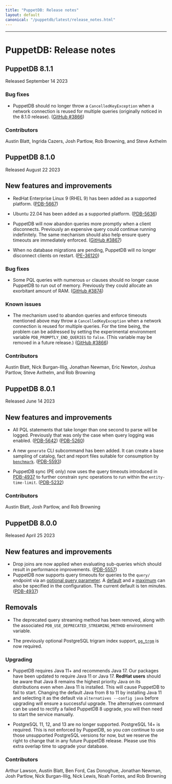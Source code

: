 ```yaml
---
title: "PuppetDB: Release notes"
layout: default
canonical: "/puppetdb/latest/release_notes.html"
---
```


[benchmark]: ./load_testing_tool.markdown
[query-timeout-parameter]: ./api/query/v4/overview.markdown#url-parameters

---

# PuppetDB: Release notes

## PuppetDB 8.1.1

Released September 14 2023

### Bug fixes

* PuppetDB should no longer throw a `CancelledKeyException` when a
  network connection is reused for multiple queries (originally
  noticed in the 8.1.0 release).
  ([GitHub #3866](https://github.com/puppetlabs/puppetdb/issues/3866))

### Contributors

Austin Blatt, Ingrida Cazers, Josh Partlow, Rob Browning, and
Steve Axthelm

## PuppetDB 8.1.0

Released August 22 2023

## New features and improvements

* RedHat Enterprise Linux 9 (RHEL 9) has been added as a supported
  platform.
  ([PDB-5667](https://perforce.atlassian.net/browse/PDB-5667))

* Ubuntu 22.04 has been added as a supported platform.
  ([PDB-5636](https://perforce.atlassian.net/browse/PDB-5636))

* PuppetDB will now abandon queries more promptly when a client
  disconnects.  Previously an expensive query could continue running
  indefinitely.  The same mechanism should also help ensure query
  timeouts are immediately enforced.
  ([GitHub #3867](https://github.com/puppetlabs/puppetdb/issues/3867))

* When no database migrations are pending, PuppetDB will no longer
  disconnect clients on restart.
  ([PE-36120](https://perforce.atlassian.net/browse/PE-36120))

### Bug fixes

* Some PQL queries with numerous `or` clauses should no longer cause
  PuppetDB to run out of memory.  Previously they could allocate an
  exorbitant amount of RAM.
  ([GitHub #3874](https://github.com/puppetlabs/puppetdb/issues/3874))

### Known issues

* The mechanism used to abandon queries and enforce timeouts mentioned
  above may throw a `CancelledKeyException` when a network connection
  is reused for multiple queries.  For the time being, the problem can
  be addressed by setting the experimental environment variable
  `PDB_PROMPTLY_END_QUERIES` to `false`.  (This variable may be
  removed in a future release.)
  ([GitHub #3866](https://github.com/puppetlabs/puppetdb/issues/3866))

### Contributors

Austin Blatt, Nick Burgan-Illig, Jonathan Newman, Eric Newton, Joshua
Partlow, Steve Axthelm, and Rob Browning

## PuppetDB 8.0.1

Released June 14 2023

## New features and improvements

* All PQL statements that take longer than one second to parse will be
  logged.  Previously that was only the case when query logging was
  enabled.
  ([PDB-5642](https://tickets.puppetlabs.com/browse/PDB-5642))
  ([PDB-5260](https://tickets.puppetlabs.com/browse/PDB-5260))

* A new `generate` CLI subcommand has been added.  It can create a
  base sampling of catalog, fact and report files suitable for
  consumption by [`benchmark`][benchmark].
  ([PDB-5593](https://tickets.puppetlabs.com/browse/PDB-5593))

* PuppetDB sync (PE only) now uses the query timeouts introduced in
  [PDB-4937](https://tickets.puppetlabs.com/browse/PDB-4937) to
  further constrain sync operations to run within the
  `entity-time-limit`.
  ([PDB-5232](https://tickets.puppetlabs.com/browse/PDB-5232))

### Contributors

Austin Blatt, Josh Partlow, and Rob Browning

## PuppetDB 8.0.0

Released April 25 2023

## New features and improvements

* Drop joins are now applied when evaluating sub-queries which should result in
  performance improvements.
  ([PDB-5557](https://tickets.puppetlabs.com/browse/PDB-5557))
* PuppetDB now supports query timeouts for queries to the `query/` endpoint via
  an [optional query parameter][query-timeout-parameter]. A
  [default](./configure.markdown#query-timeout-default) and a
  [maximum](./configure.markdown#query-timeout-max) can also be specified in
  the configuration. The current default is ten minutes.
  ([PDB-4937](https://tickets.puppetlabs.com/browse/PDB-4937))

## Removals

* The deprecated query streaming method has been removed, along with the
  associated `PDB_USE_DEPRECATED_STREAMING_METHOD` environment variable.

* The previously optional PostgreSQL trigram index support,
  [`pg_trgm`](https://www.postgresql.org/docs/14/pgtrgm.html) is now required.

### Upgrading

* PuppetDB requires Java 11+ and recommends Java 17. Our packages have
  been updated to require Java 11 or Java 17. **RedHat users** should be aware
  that Java 8 remains the highest priority Java on its distributions even when
  Java 11 is installed. This will cause PuppetDB to fail to start. Changing the
  default Java from 8 to 11 by installing Java 11 and selecting it as the
  default via `alternatives --config java` before upgrading will ensure a
  successful upgrade. The alternatives command can be used to rectify a failed
  PuppetDB 8 upgrade, you will then need to start the service manually.

* PostgreSQL 11, 12, and 13 are no longer supported. PostgreSQL 14+ is
  required. This is not enforced by PuppetDB, so you _can_ continue to use
  those unsupported PostgreSQL versions for now, but we reserve the right to
  change that in any future PuppetDB release. Please use this extra overlap
  time to upgrade your database.

### Contributors

Arthur Lawson, Austin Blatt, Ben Ford, Cas Donoghue, Jonathan Newman,
Josh Partlow, Nick Burgan-Illig, Nick Lewis, Noah Fontes, and Rob
Browning

